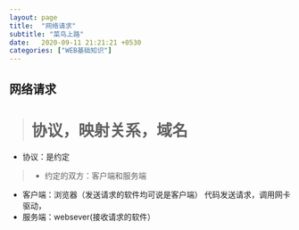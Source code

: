 ```yaml
---
layout: page
title:  "网络请求"
subtitle: "菜鸟上路"
date:   2020-09-11 21:21:21 +0530
categories: ["WEB基础知识"]
---
```


## 网络请求

> # 协议，映射关系，域名

- 协议：是约定
>   - 约定的双方：客户端和服务端   
   - 客户端：浏览器（发送请求的软件均可说是客户端） 代码发送请求，调用网卡驱动，
   - 服务端：websever(接收请求的软件）